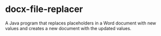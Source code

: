 # docx-file-replacer
 A Java program that replaces placeholders in a Word document with new values and creates a new document with the updated values.
